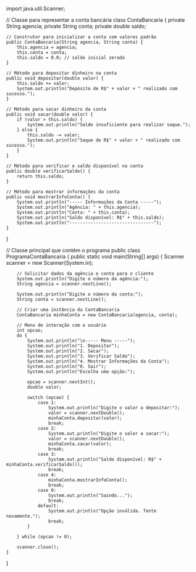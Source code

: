 import java.util.Scanner;

// Classe para representar a conta bancária
class ContaBancaria {
    private String agencia;
    private String conta;
    private double saldo;

    // Construtor para inicializar a conta com valores padrão
    public ContaBancaria(String agencia, String conta) {
        this.agencia = agencia;
        this.conta = conta;
        this.saldo = 0.0; // saldo inicial zerado
    }

    // Método para depositar dinheiro na conta
    public void depositar(double valor) {
        this.saldo += valor;
        System.out.println("Depósito de R$" + valor + " realizado com sucesso.");
    }

    // Método para sacar dinheiro da conta
    public void sacar(double valor) {
        if (valor > this.saldo) {
            System.out.println("Saldo insuficiente para realizar saque.");
        } else {
            this.saldo -= valor;
            System.out.println("Saque de R$" + valor + " realizado com sucesso.");
        }
    }

    // Método para verificar o saldo disponível na conta
    public double verificarSaldo() {
        return this.saldo;
    }

    // Método para mostrar informações da conta
    public void mostrarInfoConta() {
        System.out.println("----- Informações da Conta -----");
        System.out.println("Agência: " + this.agencia);
        System.out.println("Conta: " + this.conta);
        System.out.println("Saldo disponível: R$" + this.saldo);
        System.out.println("--------------------------------");
    }
}

// Classe principal que contém o programa
public class ProgramaContaBancaria {
    public static void main(String[] args) {
        Scanner scanner = new Scanner(System.in);

        // Solicitar dados da agência e conta para o cliente
        System.out.println("Digite o número da agência:");
        String agencia = scanner.nextLine();

        System.out.println("Digite o número da conta:");
        String conta = scanner.nextLine();

        // Criar uma instância da ContaBancaria
        ContaBancaria minhaConta = new ContaBancaria(agencia, conta);

        // Menu de interação com o usuário
        int opcao;
        do {
            System.out.println("\n----- Menu -----");
            System.out.println("1. Depositar");
            System.out.println("2. Sacar");
            System.out.println("3. Verificar Saldo");
            System.out.println("4. Mostrar Informações da Conta");
            System.out.println("0. Sair");
            System.out.println("Escolha uma opção:");

            opcao = scanner.nextInt();
            double valor;

            switch (opcao) {
                case 1:
                    System.out.println("Digite o valor a depositar:");
                    valor = scanner.nextDouble();
                    minhaConta.depositar(valor);
                    break;
                case 2:
                    System.out.println("Digite o valor a sacar:");
                    valor = scanner.nextDouble();
                    minhaConta.sacar(valor);
                    break;
                case 3:
                    System.out.println("Saldo disponível: R$" + minhaConta.verificarSaldo());
                    break;
                case 4:
                    minhaConta.mostrarInfoConta();
                    break;
                case 0:
                    System.out.println("Saindo...");
                    break;
                default:
                    System.out.println("Opção inválida. Tente novamente.");
                    break;
            }

        } while (opcao != 0);

        scanner.close();
    }
}
